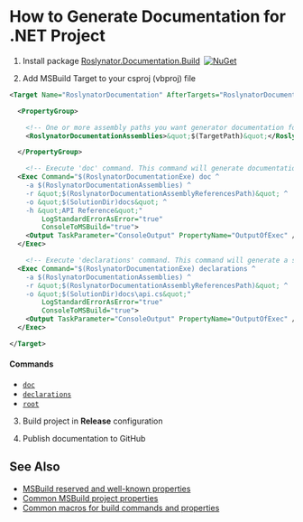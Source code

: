 
# How to Generate Documentation for .NET Project

1) Install package [Roslynator.Documentation.Build](http://www.nuget.org/packages/Roslynator.Documentation.Build/)&ensp;[![NuGet](https://img.shields.io/nuget/v/Roslynator.Documentation.Build.svg)](https://nuget.org/packages/Roslynator.Documentation.Build)

2) Add MSBuild Target to your csproj (vbproj) file

```xml
<Target Name="RoslynatorDocumentation" AfterTargets="RoslynatorDocumentationInitialize" Condition=" '$(Configuration)' == 'Release'">

  <PropertyGroup>

    <!-- One or more assembly paths you want generator documentation for, for example: A.dll B.dll -->
    <RoslynatorDocumentationAssemblies>&quot;$(TargetPath)&quot;</RoslynatorDocumentationAssemblies>

  </PropertyGroup>

    <!-- Execute 'doc' command. This command will generate documentation files from specified assemblies -->
  <Exec Command="$(RoslynatorDocumentationExe) doc ^
    -a $(RoslynatorDocumentationAssemblies) ^
    -r &quot;$(RoslynatorDocumentationAssemblyReferencesPath)&quot; ^
    -o &quot;$(SolutionDir)docs&quot; ^
    -h &quot;API Reference&quot;"
        LogStandardErrorAsError="true"
        ConsoleToMSBuild="true">
    <Output TaskParameter="ConsoleOutput" PropertyName="OutputOfExec" />
  </Exec>

    <!-- Execute 'declarations' command. This command will generate a single file that contains all declarations from specified assemblies -->
  <Exec Command="$(RoslynatorDocumentationExe) declarations ^
    -a $(RoslynatorDocumentationAssemblies) ^
    -r &quot;$(RoslynatorDocumentationAssemblyReferencesPath)&quot; ^
    -o &quot;$(SolutionDir)docs\api.cs&quot;"
        LogStandardErrorAsError="true"
        ConsoleToMSBuild="true">
    <Output TaskParameter="ConsoleOutput" PropertyName="OutputOfExec" />
  </Exec>

</Target>
```

#### Commands

* [`doc`](../src/Documentation.Build/README.md#doc-command)
* [`declarations`](../src/Documentation.Build/README.md#declarations-command)
* [`root`](../src/Documentation.Build/README.md#root-command)

3) Build project in **Release** configuration

4) Publish documentation to GitHub

## See Also

* [MSBuild reserved and well-known properties](https://docs.microsoft.com/en-us/visualstudio/msbuild/msbuild-reserved-and-well-known-properties?view=vs-2017)
* [Common MSBuild project properties](https://docs.microsoft.com/en-us/visualstudio/msbuild/common-msbuild-project-properties?view=vs-2017)
* [Common macros for build commands and properties](https://docs.microsoft.com/en-us/cpp/ide/common-macros-for-build-commands-and-properties?view=vs-2017)
